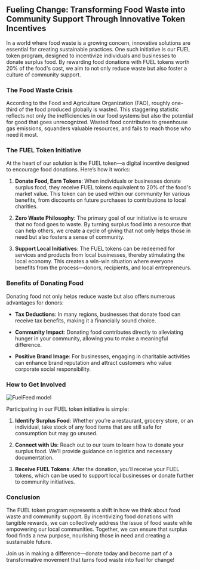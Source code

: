 ## Fueling Change: Transforming Food Waste into Community Support Through Innovative Token Incentives

In a world where food waste is a growing concern, innovative solutions are essential for creating sustainable practices. One such initiative is our FUEL token program, designed to incentivize individuals and businesses to donate surplus food. By rewarding food donations with FUEL tokens worth 20% of the food's cost, we aim to not only reduce waste but also foster a culture of community support.

### The Food Waste Crisis

According to the Food and Agriculture Organization (FAO), roughly one-third of the food produced globally is wasted. This staggering statistic reflects not only the inefficiencies in our food systems but also the potential for good that goes unrecognized. Wasted food contributes to greenhouse gas emissions, squanders valuable resources, and fails to reach those who need it most. 

### The FUEL Token Initiative

At the heart of our solution is the FUEL token—a digital incentive designed to encourage food donations. Here’s how it works:

1. **Donate Food, Earn Tokens**: When individuals or businesses donate surplus food, they receive FUEL tokens equivalent to 20% of the food's market value. This token can be used within our community for various benefits, from discounts on future purchases to contributions to local charities.

2. **Zero Waste Philosophy**: The primary goal of our initiative is to ensure that no food goes to waste. By turning surplus food into a resource that can help others, we create a cycle of giving that not only helps those in need but also fosters a sense of community.

3. **Support Local Initiatives**: The FUEL tokens can be redeemed for services and products from local businesses, thereby stimulating the local economy. This creates a win-win situation where everyone benefits from the process—donors, recipients, and local entrepreneurs.

### Benefits of Donating Food

Donating food not only helps reduce waste but also offers numerous advantages for donors:

- **Tax Deductions**: In many regions, businesses that donate food can receive tax benefits, making it a financially sound choice.

- **Community Impact**: Donating food contributes directly to alleviating hunger in your community, allowing you to make a meaningful difference.

- **Positive Brand Image**: For businesses, engaging in charitable activities can enhance brand reputation and attract customers who value corporate social responsibility.

### How to Get Involved

![FuelFeed model](./11.jpg)

Participating in our FUEL token initiative is simple:

1. **Identify Surplus Food**: Whether you’re a restaurant, grocery store, or an individual, take stock of any food items that are still safe for consumption but may go unused.

2. **Connect with Us**: Reach out to our team to learn how to donate your surplus food. We’ll provide guidance on logistics and necessary documentation.

3. **Receive FUEL Tokens**: After the donation, you’ll receive your FUEL tokens, which can be used to support local businesses or donate further to community initiatives.

### Conclusion

The FUEL token program represents a shift in how we think about food waste and community support. By incentivizing food donations with tangible rewards, we can collectively address the issue of food waste while empowering our local communities. Together, we can ensure that surplus food finds a new purpose, nourishing those in need and creating a sustainable future.

Join us in making a difference—donate today and become part of a transformative movement that turns food waste into fuel for change!

